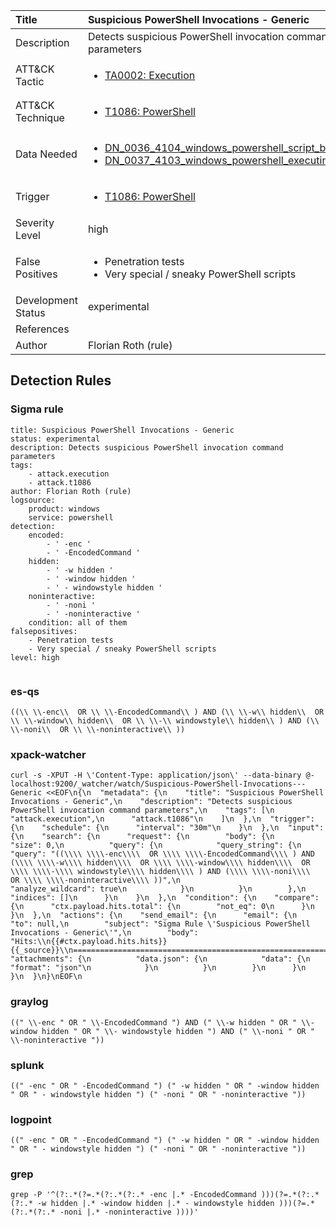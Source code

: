 | Title                | Suspicious PowerShell Invocations - Generic                                                                                                                                                 |
|:---------------------|:------------------------------------------------------------------------------------------------------------------------------------------------------------|
| Description          | Detects suspicious PowerShell invocation command parameters                                                                                                                                           |
| ATT&amp;CK Tactic    | <ul><li>[TA0002: Execution](https://attack.mitre.org/tactics/TA0002)</li></ul>  |
| ATT&amp;CK Technique | <ul><li>[T1086: PowerShell](https://attack.mitre.org/techniques/T1086)</li></ul>                             |
| Data Needed          | <ul><li>[DN_0036_4104_windows_powershell_script_block](../Data_Needed/DN_0036_4104_windows_powershell_script_block.md)</li><li>[DN_0037_4103_windows_powershell_executing_pipeline](../Data_Needed/DN_0037_4103_windows_powershell_executing_pipeline.md)</li></ul>                                                         |
| Trigger              | <ul><li>[T1086: PowerShell](../Triggers/T1086.md)</li></ul>  |
| Severity Level       | high                                                                                                                                                 |
| False Positives      | <ul><li>Penetration tests</li><li>Very special / sneaky PowerShell scripts</li></ul>                                                                  |
| Development Status   | experimental                                                                                                                                                |
| References           | <ul></ul>                                                          |
| Author               | Florian Roth (rule)                                                                                                                                                |


## Detection Rules

### Sigma rule

```
title: Suspicious PowerShell Invocations - Generic
status: experimental
description: Detects suspicious PowerShell invocation command parameters
tags:
    - attack.execution
    - attack.t1086
author: Florian Roth (rule)
logsource:
    product: windows
    service: powershell
detection:
    encoded:
        - ' -enc '
        - ' -EncodedCommand '
    hidden:
        - ' -w hidden '
        - ' -window hidden '
        - ' - windowstyle hidden '
    noninteractive:
        - ' -noni '
        - ' -noninteractive '
    condition: all of them
falsepositives:
    - Penetration tests
    - Very special / sneaky PowerShell scripts
level: high


```





### es-qs
    
```
((\\ \\-enc\\  OR \\ \\-EncodedCommand\\ ) AND (\\ \\-w\\ hidden\\  OR \\ \\-window\\ hidden\\  OR \\ \\-\\ windowstyle\\ hidden\\ ) AND (\\ \\-noni\\  OR \\ \\-noninteractive\\ ))
```


### xpack-watcher
    
```
curl -s -XPUT -H \'Content-Type: application/json\' --data-binary @- localhost:9200/_watcher/watch/Suspicious-PowerShell-Invocations---Generic <<EOF\n{\n  "metadata": {\n    "title": "Suspicious PowerShell Invocations - Generic",\n    "description": "Detects suspicious PowerShell invocation command parameters",\n    "tags": [\n      "attack.execution",\n      "attack.t1086"\n    ]\n  },\n  "trigger": {\n    "schedule": {\n      "interval": "30m"\n    }\n  },\n  "input": {\n    "search": {\n      "request": {\n        "body": {\n          "size": 0,\n          "query": {\n            "query_string": {\n              "query": "((\\\\ \\\\-enc\\\\  OR \\\\ \\\\-EncodedCommand\\\\ ) AND (\\\\ \\\\-w\\\\ hidden\\\\  OR \\\\ \\\\-window\\\\ hidden\\\\  OR \\\\ \\\\-\\\\ windowstyle\\\\ hidden\\\\ ) AND (\\\\ \\\\-noni\\\\  OR \\\\ \\\\-noninteractive\\\\ ))",\n              "analyze_wildcard": true\n            }\n          }\n        },\n        "indices": []\n      }\n    }\n  },\n  "condition": {\n    "compare": {\n      "ctx.payload.hits.total": {\n        "not_eq": 0\n      }\n    }\n  },\n  "actions": {\n    "send_email": {\n      "email": {\n        "to": null,\n        "subject": "Sigma Rule \'Suspicious PowerShell Invocations - Generic\'",\n        "body": "Hits:\\n{{#ctx.payload.hits.hits}}{{_source}}\\n================================================================================\\n{{/ctx.payload.hits.hits}}",\n        "attachments": {\n          "data.json": {\n            "data": {\n              "format": "json"\n            }\n          }\n        }\n      }\n    }\n  }\n}\nEOF\n
```


### graylog
    
```
((" \\-enc " OR " \\-EncodedCommand ") AND (" \\-w hidden " OR " \\-window hidden " OR " \\- windowstyle hidden ") AND (" \\-noni " OR " \\-noninteractive "))
```


### splunk
    
```
((" -enc " OR " -EncodedCommand ") (" -w hidden " OR " -window hidden " OR " - windowstyle hidden ") (" -noni " OR " -noninteractive "))
```


### logpoint
    
```
((" -enc " OR " -EncodedCommand ") (" -w hidden " OR " -window hidden " OR " - windowstyle hidden ") (" -noni " OR " -noninteractive "))
```


### grep
    
```
grep -P '^(?:.*(?=.*(?:.*(?:.* -enc |.* -EncodedCommand )))(?=.*(?:.*(?:.* -w hidden |.* -window hidden |.* - windowstyle hidden )))(?=.*(?:.*(?:.* -noni |.* -noninteractive ))))'
```



